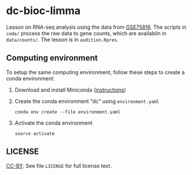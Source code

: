 # dc-bioc-limma

Lesson on RNA-seq analysis using the data from [GSE75816][]. The scripts in
`code/` process the raw data to gene counts, which are availablin in
`data/counts/`. The lesson is in `audition.Rpres`.

## Computing environment

To setup the same computing environment, follow these steps to create a conda
environment:

1. Download and install Miniconda ([instructions](https://conda.io/miniconda.html))

1. Create the conda environment "dc" using `environment.yaml`
    ```
    conda env create --file environment.yaml
    ```
1. Activate the conda environment
    ```
    source activate
    ```

## LICENSE

[CC-BY][]. See file `LICENSE` for full license text.

[CC-BY]: https://creativecommons.org/licenses/by/4.0
[GSE75816]: https://www.ncbi.nlm.nih.gov/geo/query/acc.cgi?acc=GSE75816
